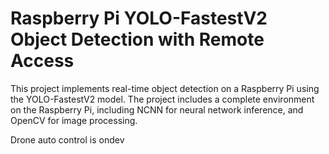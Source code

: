 # Raspberry Pi YOLO-FastestV2 Object Detection with Remote Access

This project implements real-time object detection on a Raspberry Pi using the YOLO-FastestV2 model. The project includes a complete environment on the Raspberry Pi, including NCNN for neural network inference, and OpenCV for image processing.

Drone auto control is ondev
